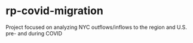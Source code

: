 # rp-covid-migration

Project focused on analyzing NYC outflows/inflows to the region and U.S. pre- and during COVID
